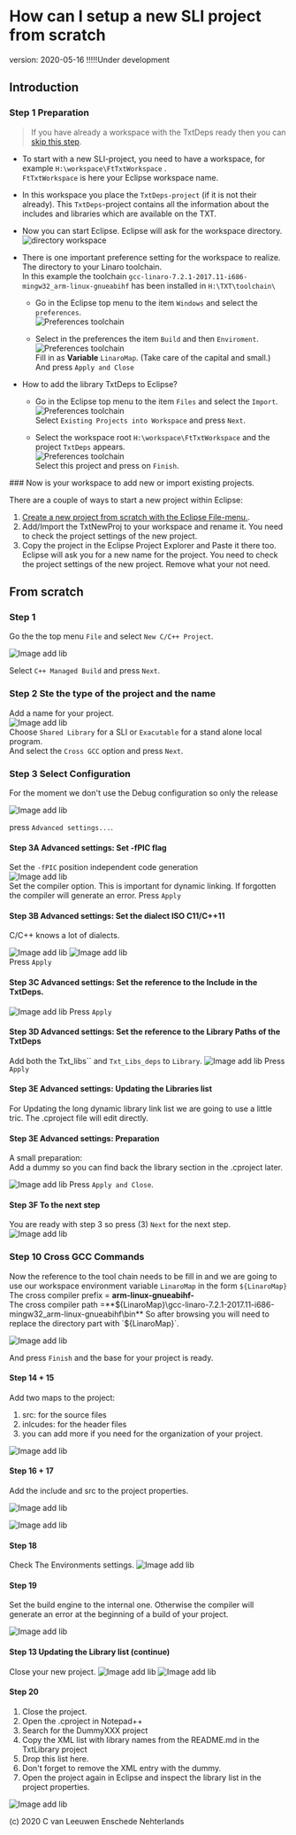 # How can I setup a new SLI project from scratch
version: 2020-05-16
!!!!!Under development


## Introduction
### Step 1 Preparation 
> If you have already a workspace with the TxtDeps ready then you can  [skip this step](#skip1).

- To start with a new SLI-project, you need to have a workspace, for example `H:\workspace\FtTxtWorkspace` .  
`FtTxtWorkspace` is here your Eclipse workspace name.
- In this workspace you place the `TxtDeps-project` (if it is not their already). This `TxtDeps`-project contains all the information about the includes and libraries which are available on the TXT.
- Now you can start Eclipse. Eclipse will ask for the workspace directory.  
![directory workspace](./docs/ProjectSetup/SetUO00.PNG)

- There is one important preference setting for the workspace to realize. The directory to your Linaro toolchain.  
In this example the toolchain `gcc-linaro-7.2.1-2017.11-i686-mingw32_arm-linux-gnueabihf` has been installed in `H:\TXT\toolchain\`
  - Go in the Eclipse top menu to the item `Windows` and select the `preferences`.  
![Preferences toolchain](./docs/toolchain/Toolchain(EcEnv1).PNG)

  - Select in the preferences the item `Build` and then `Enviroment`.  
![Preferences toolchain](./docs/toolchain/Toolchain(EcEnv2).PNG)   
Fill in as <strong>Variable</strong>  `LinaroMap`. (Take care of the capital and small.)    
And press `Apply and Close`
- How to add the library TxtDeps to Eclipse?
  - Go in the Eclipse top menu to the item `Files` and select the `Import`.  
  ![Preferences toolchain](./docs/import/Import01.PNG)  
  Select `Existing Projects into Workspace` and press `Next`.

  - Select the workspace root `H:\workspace\FtTxtWorkspace` and the project `TxtDeps` appears.  
    ![Preferences toolchain](./docs/import/Import02.PNG)   
  Select this project and press on `Finish`.

###<a id="skip1"></a> Now is your workspace to add new or import existing projects.

There are a couple of ways to start a new project within Eclipse:
1. [Create a new project from scratch with the Eclipse File-menu.](#scratch).
1. Add/Import the TxtNewProj to your workspace and rename it.
  You need to check the project settings of the new project.
1. Copy the project in the Eclipse Project Explorer and Paste it there too.
   Eclipse will ask you for a new name for the project.
   You need to check the project settings of the new project.
   Remove what your not need.



## <a id="scratch"></a> From scratch
### Step 1
Go the the top menu `File` and select `New C/C++ Project`.

![Image add lib](./docs/ProjectSetup/SetUO01.PNG)

Select `C++ Managed Build` and press `Next`.

### Step 2 Ste the type of the project and the name
Add a name for your project.  
![Image add lib](./docs/ProjectSetup/SetUO02.PNG)  
Choose `Shared Library` for a SLI  or `Exacutable` for a stand alone local program.  
And select the `Cross GCC` option and press `Next`.

### Step 3 Select Configuration

For the moment we don't use the Debug configuration so only the release

![Image add lib](./docs/ProjectSetup/SetUO03.PNG)

press `Advanced settings...`.

#### Step 3A Advanced settings: Set -fPIC flag
Set the `-fPIC` position independent code generation   
![Image add lib](./docs/ProjectSetup/SetUO05.PNG)  
Set the compiler option. This is important for dynamic linking.
If forgotten the compiler will generate an error.
Press `Apply`
#### Step 3B Advanced settings: Set the dialect ISO C11/C++11
C/C++ knows a lot of dialects.

![Image add lib](./docs/ProjectSetup/SetUO06.PNG)
![Image add lib](./docs/ProjectSetup/SetUO07.PNG)  
Press `Apply`

#### Step 3C Advanced settings: Set the reference to the Include in the TxtDeps.
![Image add lib](./docs/ProjectSetup/SetUO08.PNG)
Press `Apply`

#### Step 3D Advanced settings: Set the reference to the Library Paths of the TxtDeps
Add both the Txt_libs`` and `Txt_Libs_deps` to `Library`.
![Image add lib](./docs/ProjectSetup/SetUO09.PNG)
Press `Apply`

#### Step 3E Advanced settings: Updating the Libraries list
For Updating the long dynamic library link list we are going to use a little tric.
The .cproject file will edit directly.

#### Step 3E Advanced settings: Preparation
A small preparation:   
Add a dummy so you can find back the library section in the .cproject later.

![Image add lib](./docs/ProjectSetup/SetUO11.PNG)
Press `Apply and Close`.

#### Step 3F To the next step
You are ready with step 3 so press (3) `Next` for the next step.  
![Image add lib](./docs/ProjectSetup/SetUO03.PNG)

### Step 10 Cross GCC Commands
Now the reference to the tool chain needs to be fill in and we are going to use our workspace environment variable `LinaroMap` in the form `${LinaroMap}`  
The cross compiler prefix = **arm-linux-gnueabihf-**  
The cross compiler path =**${LinaroMap}\gcc-linaro-7.2.1-2017.11-i686-mingw32_arm-linux-gnueabihf\bin**  
So after browsing you will need to replace the directory part with `${LinaroMap}`.

![Image add lib](./docs/ProjectSetup/SetUO12.PNG)

And press `Finish` and the base for your project is ready.

#### Step 14 + 15
Add two maps to the project:
1. src: for the source files
2. inlcudes: for the header files
3. you can add more if you need for the organization of your project.



![Image add lib](./docs/ProjectSetup/SetUO15.PNG)

#### Step 16 + 17
Add the include and src to the project properties.

![Image add lib](./docs/ProjectSetup/SetUO16.PNG)

![Image add lib](./docs/ProjectSetup/SetUO17.PNG)

#### Step 18
Check The Environments settings.
![Image add lib](./docs/ProjectSetup/SetUO18.PNG)

#### Step 19
Set the build engine to the internal one. Otherwise the compiler will generate an error at the beginning of a build of your project.

![Image add lib](./docs/ProjectSetup/SetUO19.PNG)


#### Step 13 Updating the Library list (continue)
Close your new project.
![Image add lib](./docs/ProjectSetup/SetUO13.PNG)
![Image add lib](./docs/ProjectSetup/SetUO14.PNG)
#### Step 20
1. Close the project.
2. Open the .cproject in Notepad++
3. Search for the DummyXXX project
4. Copy the XML list with library names from the README.md in the TxtLibrary project
5. Drop this list here.
6. Don't forget to remove the XML entry with the dummy.
7. Open the project again in Eclipse and inspect the library list in the project properties.

![Image add lib](./docs/ProjectSetup/SetUO20.PNG)

(c) 2020 C van Leeuwen Enschede Nehterlands

